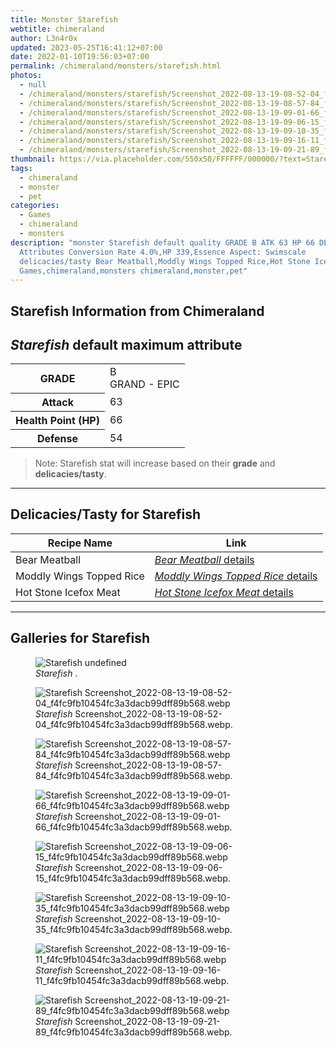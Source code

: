 ```yaml
---
title: Monster Starefish
webtitle: chimeraland
author: L3n4r0x
updated: 2023-05-25T16:41:12+07:00
date: 2022-01-10T19:56:03+07:00
permalink: /chimeraland/monsters/starefish.html
photos:
  - null
  - /chimeraland/monsters/starefish/Screenshot_2022-08-13-19-08-52-04_f4fc9fb10454fc3a3dacb99dff89b568.webp
  - /chimeraland/monsters/starefish/Screenshot_2022-08-13-19-08-57-84_f4fc9fb10454fc3a3dacb99dff89b568.webp
  - /chimeraland/monsters/starefish/Screenshot_2022-08-13-19-09-01-66_f4fc9fb10454fc3a3dacb99dff89b568.webp
  - /chimeraland/monsters/starefish/Screenshot_2022-08-13-19-09-06-15_f4fc9fb10454fc3a3dacb99dff89b568.webp
  - /chimeraland/monsters/starefish/Screenshot_2022-08-13-19-09-10-35_f4fc9fb10454fc3a3dacb99dff89b568.webp
  - /chimeraland/monsters/starefish/Screenshot_2022-08-13-19-09-16-11_f4fc9fb10454fc3a3dacb99dff89b568.webp
  - /chimeraland/monsters/starefish/Screenshot_2022-08-13-19-09-21-89_f4fc9fb10454fc3a3dacb99dff89b568.webp
thumbnail: https://via.placeholder.com/550x50/FFFFFF/000000/?text=Starefish
tags:
  - chimeraland
  - monster
  - pet
categories:
  - Games
  - chimeraland
  - monsters
description: "monster Starefish default quality GRADE B ATK 63 HP 66 DEF 54
  Attributes Conversion Rate 4.0%,HP 339,Essence Aspect: Swimscale
  delicacies/tasty Bear Meatball,Moddly Wings Topped Rice,Hot Stone Icefox Meat
  Games,chimeraland,monsters chimeraland,monster,pet"
---
```


<link
  rel="stylesheet"
  href="https://rawcdn.githack.com/dimaslanjaka/Web-Manajemen/870a349/css/bootstrap-5-3-0-alpha3-wrapper.css"
/>
<section id="bootstrap-wrapper">
  <div data-bs-theme="dark">
    <h2>Starefish Information from Chimeraland</h2>
    <h2 id="attribute"><i>Starefish</i> default maximum attribute</h2>
    <div class="row">
      <div class="col mb-2">
        <div class="card">
          <div class="card-body">
            <table>
              <tr>
                <th>GRADE</th>
                <td>B <br /><span class="text-purple">GRAND - EPIC</span></td>
              </tr>
              <tr>
                <th>Attack</th>
                <td>63</td>
              </tr>
              <tr>
                <th>Health Point (HP)</th>
                <td>66</td>
              </tr>
              <tr>
                <th>Defense</th>
                <td>54</td>
              </tr>
            </table>
          </div>
        </div>
      </div>
    </div>
    <blockquote class="bd-callout bd-callout-warning">
      Note: Starefish stat will increase based on their <b>grade</b> and
      <b>delicacies/tasty</b>.
    </blockquote>
    <hr />
    <h2 id="delicacies">Delicacies/Tasty for Starefish</h2>
    <div class="card">
      <div class="card-body">
        <div class="table-responsive">
          <table class="table table-striped">
            <thead>
              <tr>
                <th>Recipe Name</th>
                <th>Link</th>
              </tr>
            </thead>
            <tbody>
              <tr>
                <td>Bear Meatball</td>
                <td>
                  <a
                    href="#"
                    class="text-primary"
                    title="Click here to view recipe Bear Meatball details"
                    ><i>Bear Meatball</i> details</a
                  >
                </td>
              </tr>
              <tr>
                <td>Moddly Wings Topped Rice</td>
                <td>
                  <a
                    href="#"
                    class="text-primary"
                    title="Click here to view recipe Moddly Wings Topped Rice details"
                    ><i>Moddly Wings Topped Rice</i> details</a
                  >
                </td>
              </tr>
              <tr>
                <td>Hot Stone Icefox Meat</td>
                <td>
                  <a
                    href="#"
                    class="text-primary"
                    title="Click here to view recipe Hot Stone Icefox Meat details"
                    ><i>Hot Stone Icefox Meat</i> details</a
                  >
                </td>
              </tr>
            </tbody>
          </table>
        </div>
      </div>
    </div>
    <hr />
    <div id="gallery">
      <h2>Galleries for Starefish</h2>
      <div class="row">
        <div class="col-lg-6 col-12">
          <figure>
            <img
              src="https://www.webmanajemen.com/undefined"
              alt="Starefish undefined"
            />
            <figcaption style="word-wrap: break-word">
              <i>Starefish</i> .
            </figcaption>
          </figure>
        </div>
        <div class="col-lg-6 col-12">
          <figure>
            <img
              src="https://www.webmanajemen.com/chimeraland/monsters/starefish/Screenshot_2022-08-13-19-08-52-04_f4fc9fb10454fc3a3dacb99dff89b568.webp"
              alt="Starefish Screenshot_2022-08-13-19-08-52-04_f4fc9fb10454fc3a3dacb99dff89b568.webp"
            />
            <figcaption style="word-wrap: break-word">
              <i>Starefish</i>
              Screenshot_2022-08-13-19-08-52-04_f4fc9fb10454fc3a3dacb99dff89b568.webp.
            </figcaption>
          </figure>
        </div>
        <div class="col-lg-6 col-12">
          <figure>
            <img
              src="https://www.webmanajemen.com/chimeraland/monsters/starefish/Screenshot_2022-08-13-19-08-57-84_f4fc9fb10454fc3a3dacb99dff89b568.webp"
              alt="Starefish Screenshot_2022-08-13-19-08-57-84_f4fc9fb10454fc3a3dacb99dff89b568.webp"
            />
            <figcaption style="word-wrap: break-word">
              <i>Starefish</i>
              Screenshot_2022-08-13-19-08-57-84_f4fc9fb10454fc3a3dacb99dff89b568.webp.
            </figcaption>
          </figure>
        </div>
        <div class="col-lg-6 col-12">
          <figure>
            <img
              src="https://www.webmanajemen.com/chimeraland/monsters/starefish/Screenshot_2022-08-13-19-09-01-66_f4fc9fb10454fc3a3dacb99dff89b568.webp"
              alt="Starefish Screenshot_2022-08-13-19-09-01-66_f4fc9fb10454fc3a3dacb99dff89b568.webp"
            />
            <figcaption style="word-wrap: break-word">
              <i>Starefish</i>
              Screenshot_2022-08-13-19-09-01-66_f4fc9fb10454fc3a3dacb99dff89b568.webp.
            </figcaption>
          </figure>
        </div>
        <div class="col-lg-6 col-12">
          <figure>
            <img
              src="https://www.webmanajemen.com/chimeraland/monsters/starefish/Screenshot_2022-08-13-19-09-06-15_f4fc9fb10454fc3a3dacb99dff89b568.webp"
              alt="Starefish Screenshot_2022-08-13-19-09-06-15_f4fc9fb10454fc3a3dacb99dff89b568.webp"
            />
            <figcaption style="word-wrap: break-word">
              <i>Starefish</i>
              Screenshot_2022-08-13-19-09-06-15_f4fc9fb10454fc3a3dacb99dff89b568.webp.
            </figcaption>
          </figure>
        </div>
        <div class="col-lg-6 col-12">
          <figure>
            <img
              src="https://www.webmanajemen.com/chimeraland/monsters/starefish/Screenshot_2022-08-13-19-09-10-35_f4fc9fb10454fc3a3dacb99dff89b568.webp"
              alt="Starefish Screenshot_2022-08-13-19-09-10-35_f4fc9fb10454fc3a3dacb99dff89b568.webp"
            />
            <figcaption style="word-wrap: break-word">
              <i>Starefish</i>
              Screenshot_2022-08-13-19-09-10-35_f4fc9fb10454fc3a3dacb99dff89b568.webp.
            </figcaption>
          </figure>
        </div>
        <div class="col-lg-6 col-12">
          <figure>
            <img
              src="https://www.webmanajemen.com/chimeraland/monsters/starefish/Screenshot_2022-08-13-19-09-16-11_f4fc9fb10454fc3a3dacb99dff89b568.webp"
              alt="Starefish Screenshot_2022-08-13-19-09-16-11_f4fc9fb10454fc3a3dacb99dff89b568.webp"
            />
            <figcaption style="word-wrap: break-word">
              <i>Starefish</i>
              Screenshot_2022-08-13-19-09-16-11_f4fc9fb10454fc3a3dacb99dff89b568.webp.
            </figcaption>
          </figure>
        </div>
        <div class="col-lg-6 col-12">
          <figure>
            <img
              src="https://www.webmanajemen.com/chimeraland/monsters/starefish/Screenshot_2022-08-13-19-09-21-89_f4fc9fb10454fc3a3dacb99dff89b568.webp"
              alt="Starefish Screenshot_2022-08-13-19-09-21-89_f4fc9fb10454fc3a3dacb99dff89b568.webp"
            />
            <figcaption style="word-wrap: break-word">
              <i>Starefish</i>
              Screenshot_2022-08-13-19-09-21-89_f4fc9fb10454fc3a3dacb99dff89b568.webp.
            </figcaption>
          </figure>
        </div>
      </div>
    </div>
  </div>
</section>